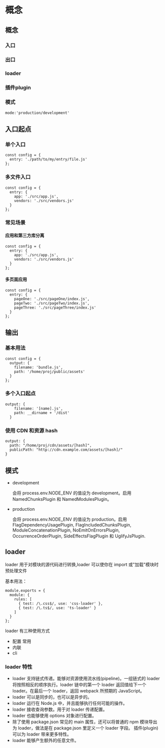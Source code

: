 # 概念

## 概念

### 入口

### 出口

### loader

### 插件plugin

### 模式

```
mode:'production/development'
```

## 入口起点

### 单个入口

```
const config = {
  entry: './path/to/my/entry/file.js'
};
```

### 多文件入口

```
const config = {
  entry: {
    app: './src/app.js',
    vendors: './src/vendors.js'
  }
};
```
### 常见场景

#### 应用和第三方库分离

```
const config = {
  entry: {
    app: './src/app.js',
    vendors: './src/vendors.js'
  }
};
```

#### 多页面应用
```
const config = {
  entry: {
    pageOne: './src/pageOne/index.js',
    pageTwo: './src/pageTwo/index.js',
    pageThree: './src/pageThree/index.js'
  }
};
```

## 输出

### 基本用法
```
const config = {
  output: {
    filename: 'bundle.js',
    path: '/home/proj/public/assets'
  }
};
```

### 多个入口起点

```
output: {
    filename: '[name].js',
    path: __dirname + '/dist'
  }
```


### 使用 CDN 和资源 hash 

```
output: {
  path: "/home/proj/cdn/assets/[hash]",
  publicPath: "http://cdn.example.com/assets/[hash]/"
}
```
## 模式

- development

    会将 process.env.NODE_ENV 的值设为 development。启用 NamedChunksPlugin 和 NamedModulesPlugin。
- production

    会将 process.env.NODE_ENV 的值设为 production。启用 FlagDependencyUsagePlugin, FlagIncludedChunksPlugin, ModuleConcatenationPlugin, NoEmitOnErrorsPlugin, OccurrenceOrderPlugin, SideEffectsFlagPlugin 和 UglifyJsPlugin.

## loader

loader 用于对模块的源代码进行转换,loader 可以使你在 import 或"加载"模块时预处理文件

基本用法：
```
module.exports = {
  module: {
    rules: [
      { test: /\.css$/, use: 'css-loader' },
      { test: /\.ts$/, use: 'ts-loader' }
    ]
  }
};
```

loader 有三种使用方式
- 配置 常用
- 内联
- cli
### loader 特性

- loader 支持链式传递。能够对资源使用流水线(pipeline)。一组链式的 loader 将按照相反的顺序执行。loader 链中的第一个 loader 返回值给下一个 loader。在最后一个 loader，返回 webpack 所预期的 JavaScript。
- loader 可以是同步的，也可以是异步的。
- loader 运行在 Node.js 中，并且能够执行任何可能的操作。
- loader 接收查询参数。用于对 loader 传递配置。
- loader 也能够使用 options 对象进行配置。
- 除了使用 package.json 常见的 main 属性，还可以将普通的 npm 模块导出为 loader，做法是在 package.json 里定义一个 loader 字段。
插件(plugin)可以为 loader 带来更多特性。
- loader 能够产生额外的任意文件。





